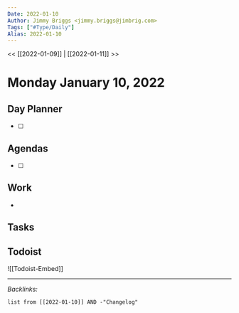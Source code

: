 ```yaml
---
Date: 2022-01-10
Author: Jimmy Briggs <jimmy.briggs@jimbrig.com>
Tags: ["#Type/Daily"]
Alias: 2022-01-10
---
```


<< [[2022-01-09]] | [[2022-01-11]] >>

# Monday January 10, 2022

## Day Planner

- [ ] 

## Agendas

- [ ] 

## Work

- 

## Tasks

## Todoist

![[Todoist-Embed]]

***

*Backlinks:*

```dataview
list from [[2022-01-10]] AND -"Changelog"
```
